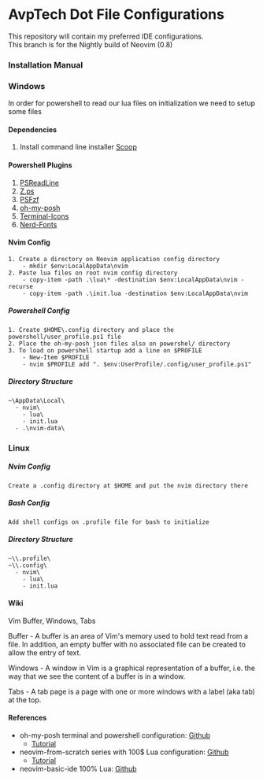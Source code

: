 # AvpTech Dot File Configurations
This repository will contain my preferred IDE configurations.  
This branch is for the Nightly build of Neovim (0.8)  

### Installation Manual

### Windows

In order for powershell to read our lua files on initialization we need to setup some files

#### Dependencies
1. Install command line installer [Scoop](https://scoop.sh/)

#### Powershell Plugins
1. [PSReadLine](docs.microsoft.com/en-us/powershell/module/psreadline/about/about_psreadline?view=powershell-7.2)  
2. [Z.ps](github.com/JannesMeyer/z.ps)  
3. [PSFzf](https://github.com/kelleyma49/PSFzf) 
4. [oh-my-posh](https://ohmyposh.dev/docs/installation/windows)  
5. [Terminal-Icons](https://www.powershellgallery.com/packages/Terminal-Icons/0.9.0)  
6. [Nerd-Fonts](https://github.com/ryanoasis/nerd-fonts)  

#### Nvim Config
```
1. Create a directory on Neovim application config directory
    - mkdir $env:LocalAppData\nvim 
2. Paste lua files on root nvim config directory 
    - copy-item -path .\lua\* -destination $env:LocalAppData\nvim -recurse
    - copy-item -path .\init.lua -destination $env:LocalAppData\nvim
```

##### Powershell Config 
```
1. Create $HOME\.config directory and place the powershell/user_profile.ps1 file 
2. Place the oh-my-posh json files also on powershel/ directory   
3. To load on powershell startup add a line on $PROFILE   
    - New-Item $PROFILE
    - nvim $PROFILE add ". $env:UserProfile/.config/user_profile.ps1"
```

##### Directory Structure
```
~\AppData\Local\
  - nvim\
    - lua\
    - init.lua
  - .\nvim-data\
```
      
### Linux 

##### Nvim Config
```
Create a .config directory at $HOME and put the nvim directory there
```

##### Bash Config
```
Add shell configs on .profile file for bash to initialize
```

##### Directory Structure
```
~\\.profile\
~\\.config\
  - nvim\
    - lua\
    - init.lua
```
#### Wiki
Vim Buffer, Windows, Tabs  

Buffer - A buffer is an area of Vim's memory used to hold text read from a file. In addition, an empty buffer with no associated file can be created to allow the entry of text.  

Windows - A window in Vim is a graphical representation of a buffer, i.e. the way that we see the content of a buffer is in a window.  

Tabs - A tab page is a page with one or more windows with a label (aka tab) at the top.   

#### References
- oh-my-posh terminal and powershell configuration: [Github](https://github.com/craftzdog/dotfiles-public#readme) 
  - [Tutorial](https://www.youtube.com/watch?v=5-aK2_WwrmM)
- neovim-from-scratch series with 100$ Lua configuration: [Github](https://github.com/LunarVim/Neovim-from-scratch) 
  - [Tutorial](https://www.youtube.com/watch?v=ctH-a-1eUME&list=PLhoH5vyxr6Qq41NFL4GvhFp-WLd5xzIzZ)
- neovim-basic-ide 100% Lua: [Github](https://github.com/LunarVim/nvim-basic-ide)

    
